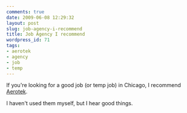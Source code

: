 ```yaml
---
comments: true
date: 2009-06-08 12:29:32
layout: post
slug: job-agency-i-recommend
title: Job Agency I recommend
wordpress_id: 71
tags:
- aerotek
- agency
- job
- temp
---
```


If you're looking for a good job (or temp job) in Chicago, I recommend [Aerotek](http://www.aerotek.com/).  

I haven't used them myself, but I hear good things.
